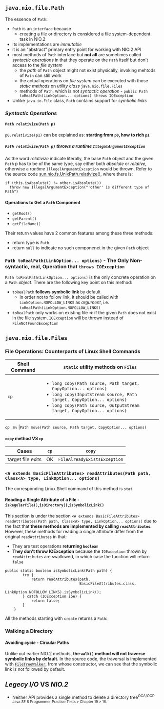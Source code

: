 ## `java.nio.file.Path`
The essence of `Path`:
* `Path` is an `interface` because
	* creating a file or directory is considered a file system-dependent task in NIO.2 
* Its implementations are *immutable*
* it is an "abstract" primary entry point for working with NIO.2 API
* most methods of `Path` interface but **not all** are sometimes called *syntactic operations* in that they operate on the `Path` itself but don't access to the *file system*
	* the *path* of `Path` object might not exist physically, invoking mehtods of `Path` can still work
	* the actual operations on *file system* can be executed with those *static methods* on *utility class* `java.nio.file.Files`
	* methods of `Path`, which is not *syntactic operation* - `public Path toRealPath(LinkOption... options) throws IOException`
* Unlike `java.io.File` class, `Path` contains support for *symbolic links*

### *Syntactic Operations*
#### `Path relativize(Path p)`
`p0.relativize(p1)` can be explained as: **starting from `p0`, how to rich `p1`**

##### `Path relativize(Path p)` throws a *runtime* `IllegalArgumentException`
As the word *relativize* indicate literally, the base `Path` object and the given `Path` p has to be of the same type, say either both *absolute* or *relative*, otherwise a *runtime* `IllegelArgumentException` would be thrown. Refer to the source code [sun.nio.fs.UnixPath.relativize()](http://grepcode.com/file/repository.grepcode.com/java/root/jdk/openjdk/7-b147/sun/nio/fs/UnixPath.java#UnixPath.relativize%28java.nio.file.Path%29), where there is:
```
if (this.isAbsolute() != other.isAbsolute())
  throw new IllegalArgumentException("'other' is different type of Path")
```
#### Operations to Get a `Path` Component

* `getRoot()`
* `getParent()`
* `getFileName()`

Their return values have 2 common features among these three methods:
* return type is `Path`
* return `null` to indicate no such componenet in the given `Path` object



### `Path toRealPath(LinkOption... options)` - The Only Non-syntactic, **real**, Operation that `throws IOException`
`Path toRealPath(LinkOption... options)` is the only concrete operation on a `Path` *object*. There are the following key point on this method:
* `toRealPath` **follows symbolic link** by default
  * In order not to follow link, it should be called with `LinkOption.NOFOLLOW_LINKS` as *argument*, i.e. `toRealPath(LinkOption.NOFOLLOW_LINKS)`
* `toRealPath` only works on existing file => if the given `Path` does not exist in the file system, `IOException` will be thrown instead of `FileNotFoundException`

## `java.nio.file.Files`
### File Operations: Counterparts of Linux Shell Commands
Shell Command | `static` utility methods on `Files`
--------------|-------------------------------------------------------------------------------------------------
`cp`          |<ul><li>`long copy(Path source, Path target, CopyOption... options)`</li><li>`long copy(InputStream source, Path target, CopyOption... options)`</li><li>`long copy(Path source, OutputStream target, CopyOption... options)`</li></ul>
`cp `
`mv`          |`Path move(Path source, Path target, CopyOption... options)`

#### `copy` method VS `cp`
Cases 		 |`cp`	|`copy`
-----------------|------|----------------------------
target file exits|OK	|`FileAlreadyExistsException`


### `<A extends BasicFileAttributes> readAttributes(Path path, Class<A> type, LinkOption... options)` 
The corresponding Linux Shell command of this method is `stat` 

#### Reading a Single Attribute of a File - `isRegularFile()`,`isDirectory()`,`isSymbolicLink()`
This section is under the section `<A extends BasicFileAttributes> readAttributes(Path path, Class<A> type, LinkOption... options)` due to the fact that **these methods are implemented by calling `readAttributes`**. However, these methods for reading a single attribute differ from the original `readAttributes` in that: 

* They are test operations **returning `boolean`** 
* **They don't throw IOException** because the `IOException` thrown by `readAttributes` are swallowed, in which case the function will return `false`

```
public static boolean isSymbolicLink(Path path) {
        try {
            return readAttributes(path,
                                  BasicFileAttributes.class,
                                  LinkOption.NOFOLLOW_LINKS).isSymbolicLink();
        } catch (IOException ioe) {
            return false;
        }
    }
```

All the methods starting with `create` returns a `Path`:

### Walking a Directory
#### Avoiding *cycle* - Circular Paths
Unlike out earlier NIO.2 methods, **the `walk()` method will not traverse symbolic links by default.** In the source code, the traversal is implemented with [`FileTreeWalker`](http://grepcode.com/file/repository.grepcode.com/java/root/jdk/openjdk/8-b132/java/nio/file/FileTreeWalker.java#FileTreeWalker.%3Cinit%3E%28java.util.Collection%2Cint%29), from whose constructor, we can see that the symbolic link is not followed by default.  

## *Legecy I/O* VS *NIO.2*
* Neither API provides a single method to delete a directory tree<sup>OCA/OCP Java SE 8 Programmer Practice Tests > Chapter 19 > 16.</sup>
